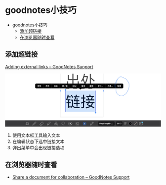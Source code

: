 # goodnotes小技巧

<!--ts-->
* [goodnotes小技巧](#goodnotes小技巧)
   * [添加超链接](#添加超链接)
   * [在浏览器随时查看](#在浏览器随时查看)

<!-- Created by https://github.com/ekalinin/github-markdown-toc -->
<!-- Added by: runner, at: Tue Sep  6 13:56:51 UTC 2022 -->

<!--te-->

## 添加超链接

[Adding external links – GoodNotes Support](https://support.goodnotes.com/hc/en-us/articles/4408423590671-Adding-external-links)

![add_external_link](https://raw.githubusercontent.com/KuanHsiaoKuo/writing_materials/main/imgs/add_external_link.jpeg)

1. 使用文本框工具输入文本
2. 在编辑状态下选中链接文本
3. 弹出菜单中会出现链接选项

## 在浏览器随时查看

- [Share a document for collaboration – GoodNotes Support](https://support.goodnotes.com/hc/en-us/articles/360001571256)